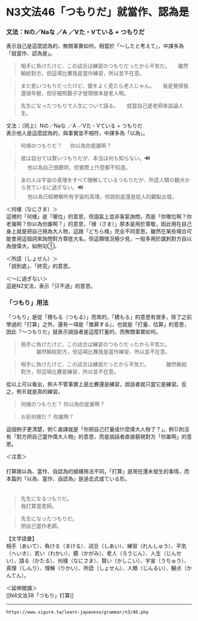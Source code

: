 # N3文法46「つもりだ」就當作、認為是


### 文法：Nの／Naな ／A ／Vた・Vている +  つもりだ  
表示自己是這麼認為的，無關事實如何，相當於「～したと考えて」，中譯多為「就當作、認為是」。

>相手に負けたけど、この試合は練習のつもりだったから平気だ。
　 雖然輸給對方，但這場比賽我是當作練習，所以並不在意。

>まだ若いつもりだったけど、鏡をよく見たら老人じゃん。
　 我是覺得我還很年輕，但仔細照鏡子才發現根本是老人啊。

>先生になったつもりで人生について語る。
　 就當自己是老師來談論人生。

文法：（同上）Nの／Naな ／A ／Vた・Vている +  つもりだ  
表示他人是這麼認為的，與事實並不相符，中譯多為「以為」。

>何様のつもりだ？
　 你以為你是誰啊？

>彼は自分では賢いつもりだが、本当は何も知らない。**🔊**  
　 他以為自己很聰明，但實際上什麼都不知道。

>あの人は宇宙の真理をすべて理解しているつもりだが、所詮人類の観点から見ているに過ぎない。**🔊**  
　 他以為已經瞭解所有宇宙的真理，但說到底還是從人的觀點出發。

＜何様（なにさま）＞  
這裡的「何様」是「哪位」的意思，但語氣上並非客氣詢問，而是「你哪位啊？你老幾啊？你以為你誰啊？」的意思，「様（さま）」原本是用於尊敬，因此用在自己身上就是把自己視為大人物，這跟「どちら様」完全不同意思。雖然在某些場合可能會用這個詞來詢問對方尊姓大名，但這類情況極少見，一般多用於諷刺對方自以為很偉大，如例句①。

＜所詮（しょせん）＞  
「說到底」、「終究」的意思。  
  
＜～に過ぎない＞  
這是N2文法，表示「只不過」的意思。

### 「つもり」用法

「つもり」是從「積もる（つもる）」而來的，「積もる」的意思有很多，除了之前學過的「打算」之外，還有一項是「推算する」，也就是「打量、估算」的意思，因此「～つもりだ」就表示說話者是這麼打量的，而無關事實如何。

>相手に負けたけど、この試合は練習のつもりだったから平気だ。
　　　雖然輸給對方，但這場比賽我是當作練習，所以並不在意。

>相手に負けたけど、この試合は練習だったから平気だ。
　　　雖然輸給對方，但這場比賽是練習，所以並不在意。

從以上可以看出，例Ａ不管事實上是比賽還是練習，說話者就只當它是練習。反之，例Ｂ就是真的練習。

>何様のつもりだ？
你以為你是誰啊？

>お前何様だ？
你誰啊？

這個例子更清楚，例Ｃ直譯就是「你把自己打量成什麼偉大人物了？」。例Ｄ則沒有「對方把自己當作偉大人物」的意思，而是說話者直接藐視對方「你誰啊」的意思。

＜注意＞  
　  
打算跟以為、當作、自認為的接續用法不同，「打算」是用在還未發生的事情，而本篇的「以為、當作、自認為」是過去式或ている形。  
　  
>先生になるつもりだ。  
 我打算當老師。  
 
>先生になったつもりだ。  
 把自己當作老師。

【文字語彙】  
相手（あいて）、負ける（まける）、試合（しあい）、練習（れんしゅう）、平気（へいき）、若い（わかい）、鏡（かがみ）、老人（ろうじん）、人生（じんせい）、語る（かたる）、何様（なにさま）、賢い（かしこい）、宇宙（うちゅう）、真理（しんり）、理解（りかい）、所詮（しょせん）、人類（じんるい）、観点（かんてん）。

＜延伸閱讀＞  
[[N4文法38「つもり」打算]]

---
`https://www.sigure.tw/learn-japanese/grammar/n3/46.php`